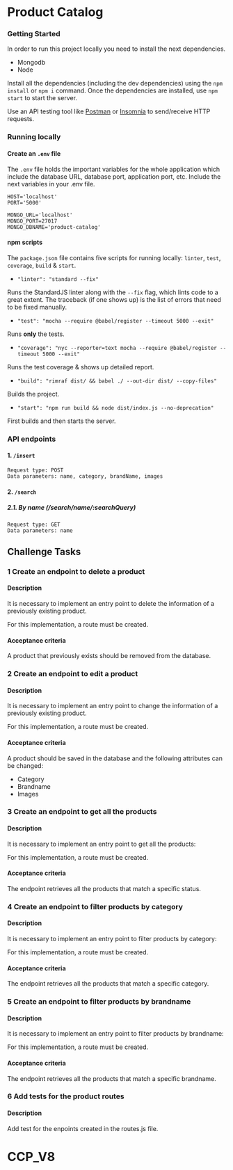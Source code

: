 # Product Catalog

### Getting Started
In order to run this project locally you need to install the next dependencies.

- Mongodb
- Node

Install all the dependencies (including the dev dependencies) using the `npm install` or `npm i` command. Once the dependencies are installed, use `npm start` to start the server.

Use an API testing tool like [Postman](https://www.getpostman.com/downloads/) or [Insomnia](https://insomnia.rest/download/) to send/receive HTTP requests.


### Running locally
#### Create an `.env` file
The `.env` file holds the important variables for the whole application which include the database URL, database port, application port, etc.
Include the next variables in your .env file.
```
HOST='localhost'
PORT='5000'

MONGO_URL='localhost'
MONGO_PORT=27017
MONGO_DBNAME='product-catalog'
```

#### npm scripts
The `package.json` file contains five scripts for running locally: `linter`, `test`, `coverage`, `build` & `start`.

- `"linter": "standard --fix"`

Runs the StandardJS linter along with the `--fix` flag, which lints code to a great extent. The traceback (if one shows up) is the list of errors that need to be fixed manually.

- `"test": "mocha --require @babel/register --timeout 5000 --exit"`

Runs **only** the tests.

- `"coverage": "nyc --reporter=text mocha --require @babel/register --timeout 5000 --exit"`

Runs the test coverage & shows up detailed report.

- `"build": "rimraf dist/ && babel ./ --out-dir dist/ --copy-files"`

Builds the project.

- `"start": "npm run build && node dist/index.js --no-deprecation"`

First builds and then starts the server.

### API endpoints
#### 1. `/insert`
```
Request type: POST
Data parameters: name, category, brandName, images
```

#### 2. `/search`
##### 2.1. By name (/search/name/:searchQuery)
```
Request type: GET
Data parameters: name
```

## Challenge Tasks

### 1 Create an endpoint to delete a product

#### Description

It is necessary to implement an entry point to delete the information of a previously existing product.

For this implementation, a route must be created.

#### Acceptance criteria

A product that previously exists should be removed from the database.

### 2 Create an endpoint to edit a product

#### Description

It is necessary to implement an entry point to change the information of a previously existing product.

For this implementation, a route must be created.

#### Acceptance criteria

A product should be saved in the database and the following attributes can be changed:

- Category
- Brandname
- Images


### 3 Create an endpoint to get all the products 

#### Description

It is necessary to implement an entry point to get all the products:

For this implementation, a route must be created.

#### Acceptance criteria

The endpoint retrieves all the products that match a specific status.


### 4 Create an endpoint to filter products by category

#### Description

It is necessary to implement an entry point to filter products by category:

For this implementation, a route must be created.

#### Acceptance criteria

The endpoint retrieves all the products that match a specific category.


### 5 Create an endpoint to filter products by brandname

#### Description

It is necessary to implement an entry point to filter products by brandname:

For this implementation, a route must be created.

#### Acceptance criteria

The endpoint retrieves all the products that match a specific brandname.


### 6 Add tests for the product routes

#### Description

Add test for the enpoints created in the routes.js file.
# CCP_V8
